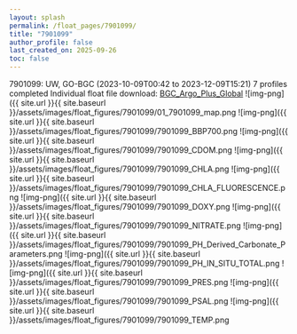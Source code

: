 ```yaml
---
layout: splash
permalink: /float_pages/7901099/
title: "7901099"
author_profile: false
last_created_on: 2025-09-26
toc: false
---
```

 
7901099: UW, GO-BGC (2023-10-09T00:42 to 2023-12-09T15:21)
7 profiles completed
Individual float file download: [BGC_Argo_Plus_Global](https://ftp.soest.hawaii.edu/bgc_argo_plus/Individual_Floats/outliers_removed/7901099_Sprof_processed.nc)
![img-png]({{ site.url }}{{ site.baseurl }}/assets/images/float_figures/7901099/01_7901099_map.png
![img-png]({{ site.url }}{{ site.baseurl }}/assets/images/float_figures/7901099/7901099_BBP700.png
![img-png]({{ site.url }}{{ site.baseurl }}/assets/images/float_figures/7901099/7901099_CDOM.png
![img-png]({{ site.url }}{{ site.baseurl }}/assets/images/float_figures/7901099/7901099_CHLA.png
![img-png]({{ site.url }}{{ site.baseurl }}/assets/images/float_figures/7901099/7901099_CHLA_FLUORESCENCE.png
![img-png]({{ site.url }}{{ site.baseurl }}/assets/images/float_figures/7901099/7901099_DOXY.png
![img-png]({{ site.url }}{{ site.baseurl }}/assets/images/float_figures/7901099/7901099_NITRATE.png
![img-png]({{ site.url }}{{ site.baseurl }}/assets/images/float_figures/7901099/7901099_PH_Derived_Carbonate_Parameters.png
![img-png]({{ site.url }}{{ site.baseurl }}/assets/images/float_figures/7901099/7901099_PH_IN_SITU_TOTAL.png
![img-png]({{ site.url }}{{ site.baseurl }}/assets/images/float_figures/7901099/7901099_PRES.png
![img-png]({{ site.url }}{{ site.baseurl }}/assets/images/float_figures/7901099/7901099_PSAL.png
![img-png]({{ site.url }}{{ site.baseurl }}/assets/images/float_figures/7901099/7901099_TEMP.png
